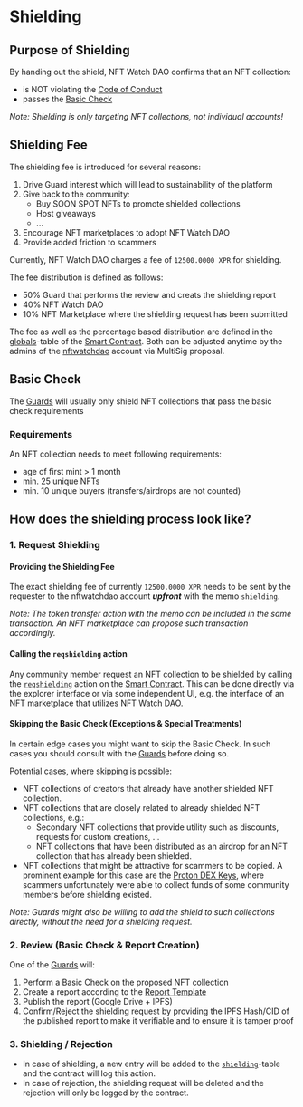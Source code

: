 # Shielding

## Purpose of Shielding

By handing out the shield, NFT Watch DAO confirms that an NFT collection:

- is NOT violating the [Code of Conduct](./code-of-conduct.md)
- passes the [Basic Check](./shielding.md#basic-check)

*Note: Shielding is only targeting NFT collections, not individual accounts!*

## Shielding Fee
The shielding fee is introduced for several reasons:

1. Drive Guard interest which will lead to sustainability of the platform
1. Give back to the community:
    - Buy SOON SPOT NFTs to promote shielded collections
    - Host giveaways
    - ...
1. Encourage NFT marketplaces to adopt NFT Watch DAO
1. Provide added friction to scammers

Currently, NFT Watch DAO charges a fee of `12500.0000 XPR` for shielding.

The fee distribution is defined as follows:

- 50% Guard that performs the review and creats the shielding report
- 40% NFT Watch DAO
- 10% NFT Marketplace where the shielding request has been submitted

The fee as well as the percentage based distribution are defined in the [globals](https://explorer.xprnetwork.org/account/nftwatchdao?loadContract=true&tab=Tables&account=nftwatchdao&scope=nftwatchdao&limit=100&table=globals)-table of the [Smart Contract](./smart-contract.md). Both can be adjusted anytime by the admins of the [nftwatchdao](https://explorer.xprnetwork.org/account/nftwatchdao) account via MultiSig proposal.

## Basic Check

The [Guards](./guards.md) will usually only shield NFT collections that pass the basic check requirements

### Requirements

An NFT collection needs to meet following requirements:

- age of first mint > 1 month
- min. 25 unique NFTs
- min. 10 unique buyers (transfers/airdrops are not counted)

## How does the shielding process look like?

### 1. Request Shielding

#### Providing the Shielding Fee
The exact shielding fee of currently `12500.0000 XPR` needs to be sent by the requester to the nftwatchdao account ***upfront*** with the memo `shielding`.

*Note: The token transfer action with the memo can be included in the same transaction. An NFT marketplace can propose such transaction accordingly.*

#### Calling the `reqshielding` action
Any community member request an NFT collection to be shielded by calling the [`reqshielding`](https://explorer.xprnetwork.org/account/nftwatchdao?loadContract=true&tab=Actions&account=nftwatchdao&scope=nftwatchdao&limit=100&action=reqshielding) action on the [Smart Contract](./smart-contract.md#public). This can be done directly via the explorer interface or via some independent UI, e.g. the interface of an NFT marketplace that utilizes NFT Watch DAO.

#### Skipping the Basic Check (Exceptions & Special Treatments)
In certain edge cases you might want to skip the Basic Check. In such cases you should consult with the [Guards](./guards.md) before doing so.

Potential cases, where skipping is possible:

- NFT collections of creators that already have another shielded NFT collection.
- NFT collections that are closely related to already shielded NFT collections, e.g.:
    - Secondary NFT collections that provide utility such as discounts, requests for custom creations, ...
    - NFT collections that have been distributed as an airdrop for an NFT collection that has already been shielded.
- NFT collections that might be attractive for scammers to be copied. A prominent example for this case are the [Proton DEX Keys](https://soon.market/collections/353512453544), where scammers unfortunately were able to collect funds of some community members before shielding existed.

*Note: Guards might also be willing to add the shield to such collections directly, without the need for a shielding request.*

### 2. Review (Basic Check & Report Creation) 

One of the [Guards](./guards.md) will:

1. Perform a Basic Check on the proposed NFT collection
1. Create a report according to the [Report Template](https://docs.google.com/spreadsheets/d/1iSVNuCF7yMAfQfR6yZ1VLHVxWM6PFCtaySH5Nf34rRw/edit#gid=0)
1. Publish the report (Google Drive + IPFS)
1. Confirm/Reject the shielding request by providing the IPFS Hash/CID of the published report to make it verifiable and to ensure it is tamper proof

### 3. Shielding / Rejection

- In case of shielding, a new entry will be added to the [`shielding`](https://explorer.xprnetwork.org/account/nftwatchdao?loadContract=true&tab=Tables&account=nftwatchdao&scope=nftwatchdao&limit=100&table=shielding)-table and the contract will log this action.
- In case of rejection, the shielding request will be deleted and the rejection will only be logged by the contract.